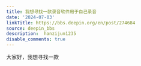 ```yaml
---
title: 我想寻找一款录音软件用于自己录音
date: '2024-07-03'
linkTitle: https://bbs.deepin.org/en/post/274684
source: deepin_bbs
description:  hanzijun1235 
disable_comments: true
---
```

大家好，我想寻找一款
